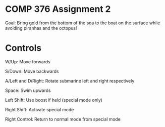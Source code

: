 # COMP 376 Assignment 2

Goal: Bring gold from the bottom of the sea to the boat on the surface while avoiding piranhas and the octopus!

# Controls

W/Up: Move forwards

S/Down: Move backwards

A/Left and D/Right: Rotate submarine left and right respectively

Space: Swim upwards

Left Shift: Use boost if held (special mode only)

Right Shift: Activate special mode

Right Control: Return to normal mode from special mode
